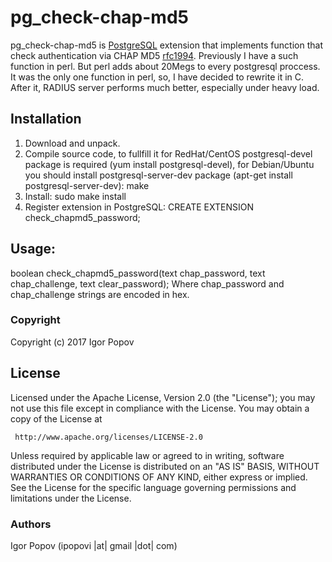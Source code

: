 # pg_check-chap-md5

pg_check-chap-md5 is [PostgreSQL](https://www.postgresql.org/) extension that implements function that check authentication via CHAP MD5 [rfc1994](https://tools.ietf.org/html/rfc1994).
Previously I have a such function in perl. But perl adds about 20Megs to every postgresql proccess. It was the only one function in perl, so, I have decided to rewrite it in C. After it, RADIUS server performs much better, especially under heavy load.

Installation
------------
1. Download and unpack.
2. Compile source code, to fullfill it for RedHat/CentOS postgresql-devel package is required (yum install postgresql-devel), for Debian/Ubuntu you should install postgresql-server-dev package (apt-get install postgresql-server-dev):
make
3. Install:
sudo make install
4. Register extension in PostgreSQL:
CREATE EXTENSION check_chapmd5_password;

Usage:
------
boolean check_chapmd5_password(text chap_password, text chap_challenge, text clear_password);
Where chap_password and chap_challenge strings are encoded in hex.

### Copyright

  Copyright (c) 2017 Igor Popov

License
-------
   Licensed under the Apache License, Version 2.0 (the "License");
   you may not use this file except in compliance with the License.
   You may obtain a copy of the License at

     http://www.apache.org/licenses/LICENSE-2.0

   Unless required by applicable law or agreed to in writing, software
   distributed under the License is distributed on an "AS IS" BASIS,
   WITHOUT WARRANTIES OR CONDITIONS OF ANY KIND, either express or implied.
   See the License for the specific language governing permissions and
   limitations under the License.

### Authors

  Igor Popov
  (ipopovi |at| gmail |dot| com)
